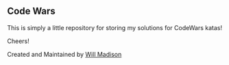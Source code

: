 Code Wars
---------

This is simply a little repository for storing my solutions for CodeWars katas!

Cheers!

Created and Maintained by [Will Madison](http://twitter.com/iamwillmadison)
